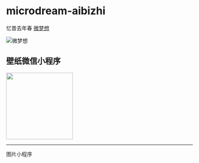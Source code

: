 # microdream-aibizhi
忆昔去年春
[微梦想](https://www.liuyanggang.com/)

![微梦想](https://liuyanggang.com/upload/201910/1572089491.png "微梦想")

## 壁纸微信小程序
<img src="https://www.liuyanggang.com/bbs/wp-content/uploads/2020/07/gh_d50baf5ef392_860.jpg" width="180px" height="180px">

----

图片小程序
